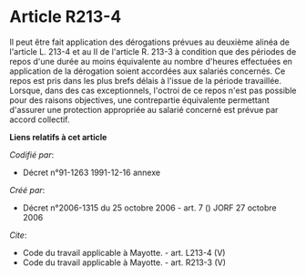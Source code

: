 # Article R213-4

Il peut être fait application des dérogations prévues au deuxième alinéa de l'article L. 213-4 et au II de l'article R. 213-3
à condition que des périodes de repos d'une durée au moins équivalente au nombre d'heures effectuées en application de la
dérogation soient accordées aux salariés concernés. Ce repos est pris dans les plus brefs délais à l'issue de la période
travaillée. Lorsque, dans des cas exceptionnels, l'octroi de ce repos n'est pas possible pour des raisons objectives, une
contrepartie équivalente permettant d'assurer une protection appropriée au salarié concerné est prévue par accord collectif.

**Liens relatifs à cet article**

_Codifié par_:

  - Décret n°91-1263 1991-12-16 annexe

_Créé par_:

  - Décret n°2006-1315 du 25 octobre 2006 - art. 7 () JORF 27 octobre 2006

_Cite_:

  - Code du travail applicable à Mayotte. - art. L213-4 (V)
  - Code du travail applicable à Mayotte. - art. R213-3 (V)
